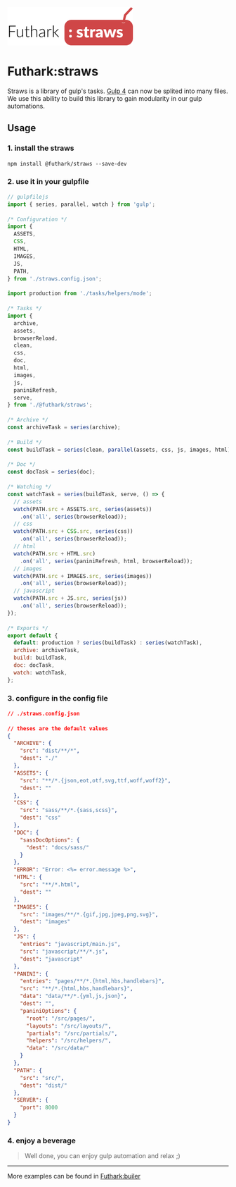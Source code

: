 ![futhark-staws-logo](./docs/assets/futhark-staws-logo.png)

# Futhark:straws

Straws is a library of gulp's tasks.
[Gulp 4](https://gulpjs.com/) can now be splited into many files. We use this ability to build this library to gain modularity in our gulp automations.

## Usage

### 1. install the straws

```shell
npm install @futhark/straws --save-dev
```

### 2. use it in your gulpfile

```javascript
// gulpfilejs
import { series, parallel, watch } from 'gulp';

/* Configuration */
import {
  ASSETS,
  CSS,
  HTML,
  IMAGES,
  JS,
  PATH,
} from './straws.config.json';

import production from './tasks/helpers/mode';

/* Tasks */
import {
  archive,
  assets,
  browserReload,
  clean,
  css,
  doc,
  html,
  images,
  js,
  paniniRefresh,
  serve,
} from './@futhark/straws';

/* Archive */
const archiveTask = series(archive);

/* Build */
const buildTask = series(clean, parallel(assets, css, js, images, html));

/* Doc */
const docTask = series(doc);

/* Watching */
const watchTask = series(buildTask, serve, () => {
  // assets
  watch(PATH.src + ASSETS.src, series(assets))
    .on('all', series(browserReload));
  // css
  watch(PATH.src + CSS.src, series(css))
    .on('all', series(browserReload));
  // html
  watch(PATH.src + HTML.src)
    .on('all', series(paniniRefresh, html, browserReload));
  // images
  watch(PATH.src + IMAGES.src, series(images))
    .on('all', series(browserReload));
  // javascript
  watch(PATH.src + JS.src, series(js))
    .on('all', series(browserReload));
});

/* Exports */
export default {
  default: production ? series(buildTask) : series(watchTask),
  archive: archiveTask,
  build: buildTask,
  doc: docTask,
  watch: watchTask,
};
```

### 3. configure in the config file

```json
// ./straws.config.json

// theses are the default values
{
  "ARCHIVE": {
    "src": "dist/**/*",
    "dest": "./"
  },
  "ASSETS": {
    "src": "**/*.{json,eot,otf,svg,ttf,woff,woff2}",
    "dest": ""
  },
  "CSS": {
    "src": "sass/**/*.{sass,scss}",
    "dest": "css"
  },
  "DOC": {
    "sassDocOptions": {
      "dest": "docs/sass/"
    }
  },
  "ERROR": "Error: <%= error.message %>",
  "HTML": {
    "src": "**/*.html",
    "dest": ""
  },
  "IMAGES": {
    "src": "images/**/*.{gif,jpg,jpeg,png,svg}",
    "dest": "images"
  },
  "JS": {
    "entries": "javascript/main.js",
    "src": "javascript/**/*.js",
    "dest": "javascript"
  },
  "PANINI": {
    "entries": "pages/**/*.{html,hbs,handlebars}",
    "src": "**/*.{html,hbs,handlebars}",
    "data": "data/**/*.{yml,js,json}",
    "dest": "",
    "paniniOptions": {
      "root": "/src/pages/",
      "layouts": "/src/layouts/",
      "partials": "/src/partials/",
      "helpers": "/src/helpers/",
      "data": "/src/data/"
    }
  },
  "PATH": {
    "src": "src/",
    "dest": "dist/"
  },
  "SERVER": {
    "port": 8000
  }
}
```

### 4. enjoy a beverage

> Well done, you can enjoy gulp automation and relax ;)


-----

More examples can be found in [Futhark:builer](https://github.com/futhark-project/builder)